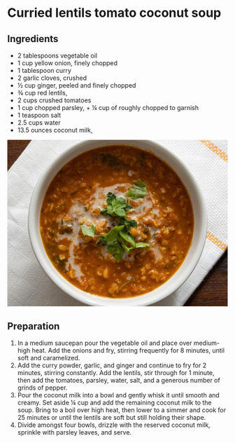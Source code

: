 # Curried lentils tomato coconut soup

## Ingredients
- 2 tablespoons vegetable oil
- 1 cup yellow onion, finely chopped
- 1 tablespoon curry
- 2 garlic cloves, crushed
- ½ cup ginger, peeled and finely chopped
- ¾ cup red lentils,
- 2 cups crushed tomatoes
- 1 cup chopped parsley, + ¼ cup of roughly chopped to garnish
- 1 teaspoon salt
- 2.5 cups water
- 13.5 ounces coconut milk,

![bcurried lentils tomato coconut soup](recipes/curried_lentils_tomato_coconut_soup.jpg)

## Preparation
1. In a medium saucepan pour the vegetable oil and place over medium-high heat. Add the onions and fry, stirring frequently for 8 minutes, until soft and caramelized.
2. Add the curry powder, garlic, and ginger and continue to fry for 2 minutes, stirring constantly. Add the lentils, stir through for 1 minute, then add the tomatoes, parsley, water, salt, and a generous number of grinds of pepper.
3. Pour the coconut milk into a bowl and gently whisk it until smooth and creamy. Set aside ¼ cup and add the remaining coconut milk to the soup. Bring to a boil over high heat, then lower to a simmer and cook for 25 minutes or until the lentils are soft but still holding their shape.
4. Divide amongst four bowls, drizzle with the reserved coconut milk, sprinkle with parsley leaves, and serve.
